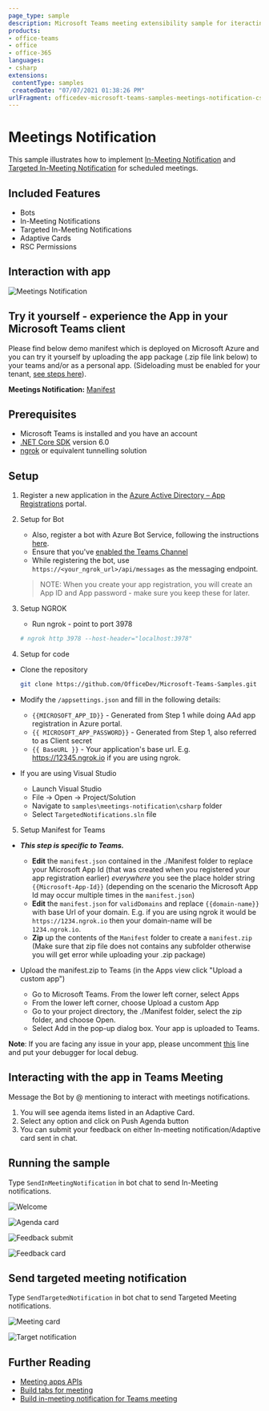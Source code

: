 ```yaml
---
page_type: sample
description: Microsoft Teams meeting extensibility sample for iteracting with In-meeting notificaion and Targegted Meeting Notifications
products:
- office-teams
- office
- office-365
languages:
- csharp
extensions:
 contentType: samples
 createdDate: "07/07/2021 01:38:26 PM"
urlFragment: officedev-microsoft-teams-samples-meetings-notification-csharp
---
```


# Meetings Notification

This sample illustrates how to implement [In-Meeting Notification](https://learn.microsoft.com/en-us/microsoftteams/platform/apps-in-teams-meetings/meeting-apps-apis?branch=pr-en-us-7615&tabs=dotnet#send-an-in-meeting-notification) and [Targeted In-Meeting Notification](https://learn.microsoft.com/microsoftteams/platform/apps-in-teams-meetings/meeting-apps-apis?branch=pr-en-us-7615&tabs=dotnet#targeted-meeting-notification-api) for scheduled meetings.

## Included Features
* Bots
* In-Meeting Notifications
* Targeted In-Meeting Notifications
* Adaptive Cards
* RSC Permissions

## Interaction with app

![Meetings Notification](InMeetingNotifications/Images/MeetingNotification.gif)

## Try it yourself - experience the App in your Microsoft Teams client
Please find below demo manifest which is deployed on Microsoft Azure and you can try it yourself by uploading the app package (.zip file link below) to your teams and/or as a personal app. (Sideloading must be enabled for your tenant, [see steps here](https://docs.microsoft.com/microsoftteams/platform/concepts/build-and-test/prepare-your-o365-tenant#enable-custom-teams-apps-and-turn-on-custom-app-uploading)).

**Meetings Notification:** [Manifest](/samples/meetings-notification/csharp/demo-manifest/meetings-notification.zip)

## Prerequisites

- Microsoft Teams is installed and you have an account
- [.NET Core SDK](https://dotnet.microsoft.com/download) version 6.0
- [ngrok](https://ngrok.com/) or equivalent tunnelling solution

## Setup

1. Register a new application in the [Azure Active Directory – App Registrations](https://go.microsoft.com/fwlink/?linkid=2083908) portal.

2. Setup for Bot	
	- Also, register a bot with Azure Bot Service, following the instructions [here](https://docs.microsoft.com/azure/bot-service/bot-service-quickstart-registration?view=azure-bot-service-3.0).
	- Ensure that you've [enabled the Teams Channel](https://docs.microsoft.com/azure/bot-service/channel-connect-teams?view=azure-bot-service-4.0)
	- While registering the bot, use `https://<your_ngrok_url>/api/messages` as the messaging endpoint.

    > NOTE: When you create your app registration, you will create an App ID and App password - make sure you keep these for later.

3. Setup NGROK
      - Run ngrok - point to port 3978

	```bash
	# ngrok http 3978 --host-header="localhost:3978"
	```
4. Setup for code
- Clone the repository

    ```bash
    git clone https://github.com/OfficeDev/Microsoft-Teams-Samples.git
    ```

- Modify the `/appsettings.json` and fill in the following details:
  - `{{MICROSOFT_APP_ID}}` - Generated from Step 1 while doing AAd app registration in Azure portal.
  - `{{ MICROSOFT_APP_PASSWORD}}` - Generated from Step 1, also referred to as Client secret
  - `{{ BaseURL }}` - Your application's base url. E.g. https://12345.ngrok.io if you are using ngrok.

- If you are using Visual Studio
  - Launch Visual Studio
  - File -> Open -> Project/Solution
  - Navigate to `samples\meetings-notification\csharp` folder
  - Select `TargetedNotifications.sln` file

5. Setup Manifest for Teams
- __*This step is specific to Teams.*__
    - **Edit** the `manifest.json` contained in the ./Manifest folder to replace your Microsoft App Id (that was created when you registered your app registration earlier) *everywhere* you see the place holder string `{{Microsoft-App-Id}}` (depending on the scenario the Microsoft App Id may occur multiple times in the `manifest.json`)
    - **Edit** the `manifest.json` for `validDomains` and replace `{{domain-name}}` with base Url of your domain. E.g. if you are using ngrok it would be `https://1234.ngrok.io` then your domain-name will be `1234.ngrok.io`.
    - **Zip** up the contents of the `Manifest` folder to create a `manifest.zip` (Make sure that zip file does not contains any subfolder otherwise you will get error while uploading your .zip package)

- Upload the manifest.zip to Teams (in the Apps view click "Upload a custom app")
   - Go to Microsoft Teams. From the lower left corner, select Apps
   - From the lower left corner, choose Upload a custom App
   - Go to your project directory, the ./Manifest folder, select the zip folder, and choose Open.
   - Select Add in the pop-up dialog box. Your app is uploaded to Teams.

**Note**: If you are facing any issue in your app, please uncomment [this](https://github.com/OfficeDev/Microsoft-Teams-Samples/blob/main/samples/meetings-notification/csharp/InMeetingNotifications/AdapterWithErrorHandler.cs#L26) line and put your debugger for local debug.

## Interacting with the app in Teams Meeting

Message the Bot by @ mentioning to interact with meetings notifications.
1. You will see agenda items listed in an Adaptive Card.
1. Select any option and click on Push Agenda button
1. You can submit your feedback on either In-meeting notification/Adaptive card sent in chat.

## Running the sample

Type `SendInMeetingNotification` in bot chat to send In-Meeting notifications.

![Welcome](InMeetingNotifications/Images/Welcome.png)

![Agenda card](InMeetingNotifications/Images/AgendaCard.png)

![Feedback submit](InMeetingNotifications/Images/FeedbackSubmit.png)

![Feedback card](InMeetingNotifications/Images/FeedbackCard.png)


## Send targeted meeting notification

Type `SendTargetedNotification` in bot chat to send Targeted Meeting notifications.

![Meeting card](InMeetingNotifications/Images/MeetingCard.png)

![Target notification](InMeetingNotifications/Images/TargetNotification.png)


## Further Reading

- [Meeting apps APIs](https://learn.microsoft.com/microsoftteams/platform/apps-in-teams-meetings/meeting-apps-apis?tabs=dotnet)
- [Build tabs for meeting](https://learn.microsoft.com/microsoftteams/platform/apps-in-teams-meetings/build-tabs-for-meeting?tabs=desktop)
- [Build in-meeting notification for Teams meeting](https://learn.microsoft.com/microsoftteams/platform/apps-in-teams-meetings/in-meeting-notification-for-meeting)